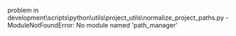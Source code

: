 problem in development\scripts\python\utils\project_utils\normalize_project_paths.py - ModuleNotFoundError: No module named 'path_manager'
